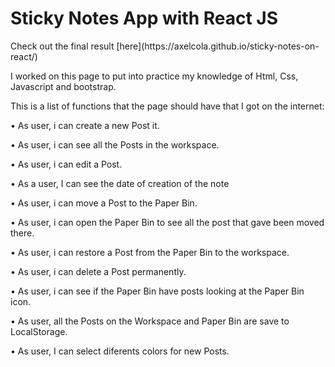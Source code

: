 <h1>Sticky Notes App with React JS</h1>
Check out the final result [here](https://axelcola.github.io/sticky-notes-on-react/)

I worked on this page to put into practice my knowledge of Html, Css, Javascript and bootstrap.

This is a list of functions that the page should have that I got on the internet:

• As user, i can create a new Post it.

• As user, i can see all the Posts in the workspace.

• As user, i can edit a Post.

• As a user, I can see the date of creation of the note

• As user, i can move a Post to the Paper Bin.

• As user, i can open the Paper Bin to see all the post that gave been moved there.

• As user, i can restore a Post from the Paper Bin to the workspace.

• As user, i can delete a Post permanently.

• As user, i can see if the Paper Bin have posts looking at the Paper Bin icon.

• As user, all the Posts on the Workspace and Paper Bin are save to LocalStorage.

• As user, I can select diferents colors for new Posts.
